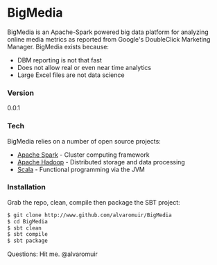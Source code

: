 # BigMedia

BigMedia is an Apache-Spark powered big data platform for analyzing online media metrics as reported from Google's DoubleClick Marketing Manager. BigMedia exists because:

  - DBM reporting is not that fast
  - Does not allow real or even near time analytics
  - Large Excel files are not data science

### Version
0.0.1

### Tech

BigMedia relies on a number of open source projects:

* [Apache Spark] - Cluster computing framework
* [Apache Hadoop] - Distributed storage and data processing
* [Scala] - Functional programming via the JVM

### Installation

Grab the repo, clean, compile then package the SBT project:

```sh
$ git clone http://www.github.com/alvaromuir/BigMedia
$ cd BigMedia
$ sbt clean
$ sbt compile
$ sbt package
```


Questions: Hit me. @alvaromuir


[Apache Spark]:https://spark.apache.org/
[Apache Hadoop]:http://hadoop.apache.org/
[Scala]:http://www.scala-lang.org/